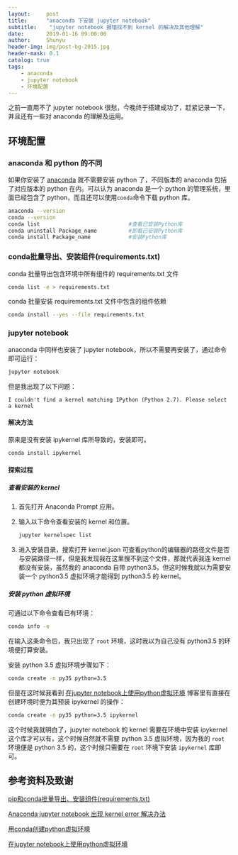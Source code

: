 ```yaml
---
layout:     post
title:      "anaconda 下安装 jupyter notebook"
subtitle:    "jupyter notebook 报错找不到 kernel 的解决及其他理解"
date:       2019-01-16 09:00:00
author:     Shunyu
header-img: img/post-bg-2015.jpg
header-mask: 0.1
catalog: true
tags:
    - anaconda
    - jupyter notebook
    - 环境配置
---
```




之前一直用不了 jupyter notebook 很愁，今晚终于搭建成功了，赶紧记录一下，并且还有一些对 anaconda 的理解及运用。



## 环境配置

### anaconda 和 python 的不同

如果你安装了 [anaconda](https://www.anaconda.com/download/) 就不需要安装 python 了，不同版本的 anaconda 包括了对应版本的 python 在内。可以认为 anaconda 是一个 python 的管理系统，里面已经包含了 python，而且还可以使用`conda`命令下载 python 库。

```bash
anaconda --version
conda --version
conda list                            #查看已安装Python库
conda uninstall Package_name          #卸载已安装Python库
conda install Package_name            #安装Python库
```



### conda批量导出、安装组件(requirements.txt)

conda 批量导出包含环境中所有组件的 requirements.txt 文件

```bash
conda list -e > requirements.txt
```

conda 批量安装 requirements.txt 文件中包含的组件依赖

```bash
conda install --yes --file requirements.txt
```



### jupyter notebook

anaconda 中同样也安装了 jupyter notebook，所以不需要再安装了，通过命令即可运行：

```bash
jupyter notebook
```

但是我出现了以下问题：

```
I couldn't find a kernel matching IPython (Python 2.7). Please select a kernel
```



#### 解决方法

原来是没有安装 ipykernel 库所导致的，安装即可。

```bash
conda install ipykernel
```



#### 探索过程

##### 查看安装的 kernel

1. 首先打开 Anaconda Prompt 应用。

2. 输入以下命令查看安装的 kernel 和位置。

   ```bash
   jupyter kernelspec list
   ```

3. 进入安装目录，搜索打开 kernel.json 可查看python的编辑器的路径文件是否与安装路径一样，但是我发现我在这里搜不到这个文件，那就代表我连 kernel 都没有安装，虽然我的 anaconda 自带 python3.5，但这时候我就以为需要安装一个 python3.5 虚拟环境才能得到 python3.5 的 kernel。

   

##### 安装 python 虚拟环境

可通过以下命令查看已有环境：

```bash
conda info -e
```

在输入这条命令后，我只出现了 `root` 环境，这时我以为自己没有 python3.5 的环境便打算安装。



安装 python 3.5 虚拟环境步骤如下：

```bash
conda create -n py35 python=3.5
```

但是在这时候我看到 [在jupyter notebook上使用python虚拟环境](https://www.jianshu.com/p/f70ea020e6f9) 博客里有直接在创建环境时便为其预装 ipykernel 的操作：

```bash
conda create -n py35 python=3.5 ipykernel
```



这个时候我就明白了，jupyter notebook 的 kernel 需要在环境中安装 ipykernel 这个库才可以有，这个时候自然就不需要 python 3.5 虚拟环境，因为我的 `root` 环境便是 python 3.5 的，这个时候只需要在 `root` 环境下安装 `ipykernel` 库即可。



## 参考资料及致谢

[pip和conda批量导出、安装组件(requirements.txt)](https://blog.csdn.net/chekongfu/article/details/83187591)

[Anaconda jupyter notebook 出现 kernel error 解决办法](https://www.cnblogs.com/wangliman/p/9855352.html)

[用conda创建python虚拟环境](https://blog.csdn.net/lyy14011305/article/details/59500819)

[在jupyter notebook上使用python虚拟环境](https://www.jianshu.com/p/f70ea020e6f9)